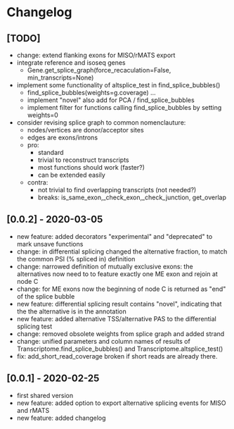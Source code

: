 # Changelog

## [TODO]
* change: extend flanking exons for MISO/rMATS export 
* integrate reference and isoseq genes
    * Gene.get_splice_graph(force_recaculation=False, min_transcripts=None)
* implement some functionality of altsplice_test in find_splice_bubbles()
    * find_splice_bubbles(weights=g.coverage) ...
    * implement "novel" also add for PCA / find_splice_bubbles
    * implement filter for functions calling find_splice_bubbles by setting weights=0
* consider revising splice graph to common nomenclauture:
    * nodes/vertices are donor/acceptor sites
    * edges are exons/introns
    * pro:
        * standard
        * trivial to reconstruct transcripts
        * most functions should work (faster?)
        * can be extended easily
    * contra:
        * not trivial to find overlapping transcripts (not needed?)
        * breaks: is_same_exon,_check_exon,_check_junction, get_overlap



## [0.0.2] - 2020-03-05

* new feature: added decorators "experimental" and "deprecated" to mark unsave functions 
* change: in differential splicing changed the alternative fraction, to match the common PSI (% spliced in) definition
* change: narrowed definition of mutually exclusive exons: the alternatives now need to to feature exactly one ME exon and rejoin at node C
* change: for ME exons now the beginning of node C is returned as "end" of the splice bubble
* new feature: differential splicing result contains "novel", indicating that the the alternative is in the annotation 
* new feature: added alternative TSS/alternative PAS to the differential splicing test
* change: removed obsolete weights from splice graph and added strand
* change: unified parameters and column names of results of Transcriptome.find_splice_bubbles() and Transcriptome.altsplice_test()
* fix: add_short_read_coverage broken if short reads are already there. 


## [0.0.1] - 2020-02-25
* first shared version
* new feature: added option to export alternative splicing events for MISO and rMATS
* new feature: added changelog

